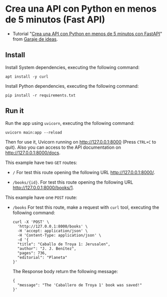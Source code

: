 # Crea una API con Python en menos de 5 minutos (Fast API)

- Tutorial "[Crea una API con Python en menos de 5 minutos con FastAPI](https://www.youtube.com/watch?v=J0y2tjBz2Ao)"
  from [Garaje de ideas](https://www.youtube.com/@Garajedeideas).

## Install

Install System dependencies, executing the following command:

```
apt install -y curl
```

Install Python dependencies, executing the following command:

```
pip install -r requirements.txt
```

## Run it

Run the app using ``uvicorn``, executing the following command:

```
uvicorn main:app --reload
```

Then for use it,  Uvicorn running on <http://127.0.0.1:8000> (Press ``CTRL+C`` to quit).
Also you can access to the API documentation on <http://127.0.0.1:8000/docs>.

This example have two ``GET`` routes:

- ``/``
  For test this route opening the following URL <http://127.0.0.1:8000/>.

- ``/books/{id}``.
  For test this route opening the following URL <http://127.0.0.1:8000/books/1>.

This example have one ``POST`` route:

- ``/books``
  For test this route, make a request with ``curl`` tool, executing the following command:

  ```
  curl -X 'POST' \
    'http://127.0.0.1:8000/books' \
    -H 'accept: application/json' \
    -H 'Content-Type: application/json' \
    -d '{
    "title": "Caballo de Troya 1: Jerusalen",
    "author": "J. J. Benítez",
    "pages": 736,
    "editorial": "Planeta"
  }'
  ```

  The Response body return the following message:

  ```
  {
    "message": "The 'Caballero de Troya 1' book was saved!"
  }'
  ```
